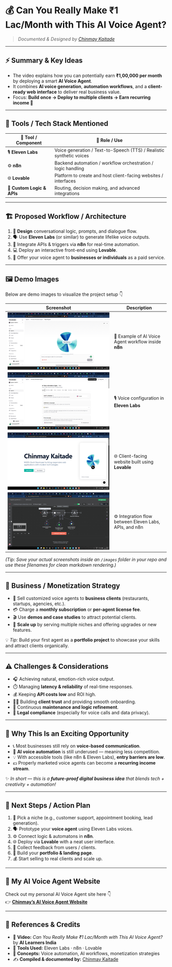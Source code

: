 # 💰 Can You Really Make ₹1 Lac/Month with This AI Voice Agent?

> _Documented & Designed by [Chinmay Kaitade](https://chinmay-portfolio-ai-voice-agent.lovable.app/)_

---

## ⚡ Summary & Key Ideas

- The video explains how you can potentially earn **₹1,00,000 per month** by deploying a smart **AI Voice Agent**.
- It combines **AI voice generation**, **automation workflows**, and a **client-ready web interface** to deliver real business value.
- Focus: **Build once → Deploy to multiple clients → Earn recurring income 💸**

---

## 🧠 Tools / Tech Stack Mentioned

| 🧩 Tool / Component        | 💼 Role / Use                                                        |
| -------------------------- | -------------------------------------------------------------------- |
| 🎙️ **Eleven Labs**         | Voice generation / Text-to-Speech (TTS) / Realistic synthetic voices |
| ⚙️ **n8n**                 | Backend automation / workflow orchestration / logic handling         |
| 🌐 **Lovable**             | Platform to create and host client-facing websites / interfaces      |
| 🧠 **Custom Logic & APIs** | Routing, decision making, and advanced integrations                  |

---

## 🏗️ Proposed Workflow / Architecture

1. 🧭 **Design** conversational logic, prompts, and dialogue flow.
2. 🗣️ Use **Eleven Labs** (or similar) to generate lifelike voice outputs.
3. 🔁 Integrate APIs & triggers via **n8n** for real-time automation.
4. 💻 Deploy an interactive front-end using **Lovable**.
5. 💼 Offer your voice agent to **businesses or individuals** as a paid service.

---

## 🖼️ Demo Images

Below are demo images to visualize the project setup 👇

| Screenshot                                                                      | Description                                            |
| ------------------------------------------------------------------------------- | ------------------------------------------------------ |
| ![AI Voice Agent Demo 1](./AI%20Voice%20Agent%20Workflow%20Assets/Image3.png)   | 🧠 Example of AI Voice Agent workflow inside **n8n**   |
| ![Eleven Labs Setup](./AI%20Voice%20Agent%20Workflow%20Assets/Image2.png)       | 🎙️ Voice configuration in **Eleven Labs**              |
| ![Lovable Website Preview](./AI%20Voice%20Agent%20Workflow%20Assets/Image4.png) | 🌐 Client-facing website built using **Lovable**       |
| ![Automation Flow](./AI%20Voice%20Agent%20Workflow%20Assets/Image1.png)         | ⚙️ Integration flow between Eleven Labs, APIs, and n8n |

_(Tip: Save your actual screenshots inside an `/images` folder in your repo and use these filenames for clean markdown rendering.)_

---

## 💼 Business / Monetization Strategy

- 🏢 Sell customized voice agents to **business clients** (restaurants, startups, agencies, etc.).
- 💳 Charge a **monthly subscription** or **per-agent license fee**.
- 🎬 Use **demos and case studies** to attract potential clients.
- 🚀 **Scale up** by serving multiple niches and offering upgrades or new features.

💡 _Tip:_ Build your first agent as a **portfolio project** to showcase your skills and attract clients organically.

---

## ⚠️ Challenges & Considerations

- 🎧 Achieving natural, emotion-rich voice output.
- ⏱️ Managing **latency & reliability** of real-time responses.
- 💰 Keeping **API costs low** and ROI high.
- 🙋‍♂️ Building **client trust** and providing smooth onboarding.
- 🧩 Continuous **maintenance and logic refinement**.
- 📜 **Legal compliance** (especially for voice calls and data privacy).

---

## 🌟 Why This Is an Exciting Opportunity

- 📞 Most businesses still rely on **voice-based communication**.
- 🤖 **AI voice automation** is still underused — meaning less competition.
- 💡 With accessible tools (like n8n & Eleven Labs), **entry barriers are low**.
- 💵 Properly marketed voice agents can become a **recurring income stream**.

✨ _In short — this is a **future-proof digital business idea** that blends tech + creativity + automation!_

---

## 🚀 Next Steps / Action Plan

1. 🧠 Pick a niche (e.g., customer support, appointment booking, lead generation).
2. 🗣️ Prototype your **voice agent** using Eleven Labs voices.
3. ⚙️ Connect logic & automatons in **n8n**.
4. 🌐 Deploy via **Lovable** with a neat user interface.
5. 📣 Collect feedback from users / clients.
6. 💼 Build your **portfolio & landing page**.
7. 💰 Start selling to real clients and scale up.

---

## 🔗 My AI Voice Agent Website

Check out my personal AI Voice Agent site here 👇  
👉 **[Chinmay’s AI Voice Agent Website](https://chinmay-portfolio-ai-voice-agent.lovable.app/)**

---

## 🧾 References & Credits

- 🎥 **Video:** _Can You Really Make ₹1 Lac/Month with This AI Voice Agent?_ by **AI Learners India**
- 🧰 **Tools Used:** Eleven Labs · n8n · Lovable
- 🧩 **Concepts:** Voice automation, AI workflows, monetization strategies
- ✍️ **Compiled & documented by:** [Chinmay Kaitade](https://chinmay-portfolio-ai-voice-agent.lovable.app/)
